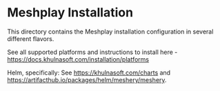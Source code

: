 # Meshplay Installation

This directory contains the Meshplay installation configuration in several different flavors.

See all supported platforms and instructions to install here - https://docs.khulnasoft.com/installation/platforms

Helm, specifically: See https://khulnasoft.com/charts and https://artifacthub.io/packages/helm/meshery/meshery.
